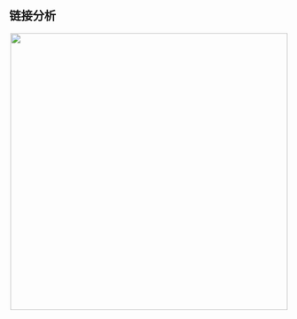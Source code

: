 ## 链接分析

<div align="center">    
    <img src="https://cdn.lichangao.com/wp-content/uploads/2019/11/链接分析.png" height=500px />
</div>
